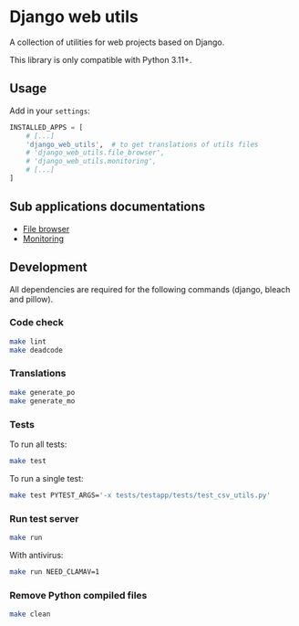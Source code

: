 # Django web utils

A collection of utilities for web projects based on Django.

This library is only compatible with Python 3.11+.


## Usage

Add in your `settings`:

``` python
INSTALLED_APPS = [
    # [...]
    'django_web_utils',  # to get translations of utils files
    # 'django_web_utils.file_browser',
    # 'django_web_utils.monitoring',
    # [...]
]
```


## Sub applications documentations

* [File browser](/django_web_utils/file_browser/README.md)
* [Monitoring](/django_web_utils/monitoring/README.md)


## Development

All dependencies are required for the following commands (django, bleach and pillow).

### Code check

``` bash
make lint
make deadcode
```

### Translations

``` bash
make generate_po
make generate_mo
```

### Tests

To run all tests:

``` bash
make test
```

To run a single test:

``` bash
make test PYTEST_ARGS='-x tests/testapp/tests/test_csv_utils.py'
```

### Run test server

``` bash
make run
```

With antivirus:

``` bash
make run NEED_CLAMAV=1
```

### Remove Python compiled files

``` bash
make clean
```
